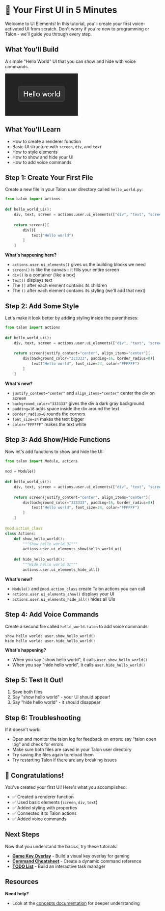 # 🚀 Your First UI in 5 Minutes

Welcome to UI Elements! In this tutorial, you'll create your first voice-activated UI from scratch. Don't worry if you're new to programming or Talon - we'll guide you through every step.

## What You'll Build

A simple "Hello World" UI that you can show and hide with voice commands.

![Hello World Preview](../../examples/hello_world_preview.png)

## What You'll Learn

- How to create a renderer function
- Basic UI structure with `screen`, `div`, and `text`
- How to style elements
- How to show and hide your UI
- How to add voice commands

## Step 1: Create Your First File

Create a new file in your Talon user directory called `hello_world.py`:

```python
from talon import actions

def hello_world_ui():
    div, text, screen = actions.user.ui_elements(["div", "text", "screen"])

    return screen()[
        div()[
            text("Hello world")
        ]
    ]
```

**What's happening here?**

- `actions.user.ui_elements()` gives us the building blocks we need
- `screen()` is like the canvas - it fills your entire screen
- `div()` is a container (like a box)
- `text()` displays text
- The `[]` after each element contains its children
- The `()` after each element contains its styling (we'll add that next)

## Step 2: Add Some Style

Let's make it look better by adding styling inside the parentheses:

```python
from talon import actions

def hello_world_ui():
    div, text, screen = actions.user.ui_elements(["div", "text", "screen"])

    return screen(justify_content="center", align_items="center")[
        div(background_color="333333", padding=16, border_radius=8)[
            text("Hello world", font_size=24, color="FFFFFF")
        ]
    ]
```

**What's new?**

- `justify_content="center"` and `align_items="center"` center the div on screen
- `background_color="333333"` gives the div a dark gray background
- `padding=16` adds space inside the div around the text
- `border_radius=8` rounds the corners
- `font_size=24` makes the text bigger
- `color="FFFFFF"` makes the text white

## Step 3: Add Show/Hide Functions

Now let's add functions to show and hide the UI:

```python
from talon import Module, actions

mod = Module()

def hello_world_ui():
    div, text, screen = actions.user.ui_elements(["div", "text", "screen"])

    return screen(justify_content="center", align_items="center")[
        div(background_color="333333", padding=16, border_radius=8)[
            text("Hello world", font_size=24, color="FFFFFF")
        ]
    ]

@mod.action_class
class Actions:
    def show_hello_world():
        """Show hello world UI"""
        actions.user.ui_elements_show(hello_world_ui)

    def hide_hello_world():
        """Hide hello world UI"""
        actions.user.ui_elements_hide_all()
```

**What's new?**

- `Module()` and `@mod.action_class` create Talon actions you can call
- `actions.user.ui_elements_show()` displays your UI
- `actions.user.ui_elements_hide_all()` hides all UIs

## Step 4: Add Voice Commands

Create a second file called `hello_world.talon` to add voice commands:

```talon
show hello world: user.show_hello_world()
hide hello world: user.hide_hello_world()
```

**What's happening?**

- When you say "show hello world", it calls `user.show_hello_world()`
- When you say "hide hello world", it calls `user.hide_hello_world()`

## Step 5: Test It Out!

1. Save both files
2. Say "show hello world" - your UI should appear!
3. Say "hide hello world" - it should disappear

## Step 6: Troubleshooting
If it doesn't work:
- Open and monitor the talon log for feedback on errors: say "talon open log" and check for errors
- Make sure both files are saved in your Talon user directory
- Try saving the files again to reload them
- Try restarting Talon if there are any breaking issues

## 🎉 Congratulations!

You've created your first UI! Here's what you accomplished:

- ✅ Created a renderer function
- ✅ Used basic elements (`screen`, `div`, `text`)
- ✅ Added styling with properties
- ✅ Connected it to Talon actions
- ✅ Added voice commands

## Next Steps

Now that you understand the basics, try these tutorials:

- **[Game Key Overlay](game_key_overlay.md)** - Build a visual key overlay for gaming
- **[Command Cheatsheet](cheatsheet.md)** - Create a dynamic command reference
- **[TODO List](todo_list.md)** - Build an interactive task manager

## Resources
**Need help?**
- Look at the [concepts documentation](../concepts/) for deeper understanding
